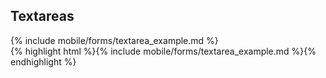 <h2 class="section-subtitle">Textareas <span class='candidate'></span></h2>
{% include mobile/forms/textarea_example.md %}

<div class="doc-content j-code">
	{% highlight html %}{% include mobile/forms/textarea_example.md %}{% endhighlight %}
</div>
